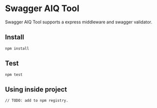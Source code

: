 Swagger AIQ Tool
=========================

Swagger AIQ Tool supports a express middleware and swagger validator. 

Install
-------
```
npm install
```

Test
-------
```
npm test
```

Using inside project
-------
```
// TODO: add to npm registry.
```

